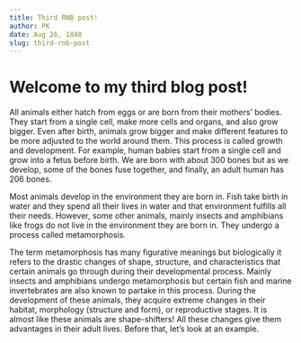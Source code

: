 ```yaml
---
title: Third RNB post!
author: PK
date: Aug 26, 1848
slug: third-rnb-post
---
```


# Welcome to my third blog post!


All animals either hatch from eggs or are born from their mothers’ bodies. They start from a single cell, make more cells and organs, and also grow bigger. Even after birth, animals grow bigger and make different features to be more adjusted to the world around them. This process is called growth and development. For example, human babies start from a single cell and grow into a fetus before birth. We are born with about 300 bones but as we develop, some of the bones fuse together, and finally, an adult human has 206 bones.

Most animals develop in the environment they are born in. Fish take birth in water and they spend all their lives in water and that environment fulfills all their needs. However, some other animals, mainly insects and amphibians like frogs do not live in the environment they are born in. They undergo a process called metamorphosis.

The term metamorphosis has many figurative meanings but biologically it refers to the drastic changes of shape, structure, and characteristics that certain animals go through during their developmental process. Mainly insects and amphibians undergo metamorphosis but certain fish and marine invertebrates are also known to partake in this process. During the development of these animals, they acquire extreme changes in their habitat, morphology (structure and form), or reproductive stages. It is almost like these animals are shape-shifters! All these changes give them advantages in their adult lives. Before that, let’s look at an example.